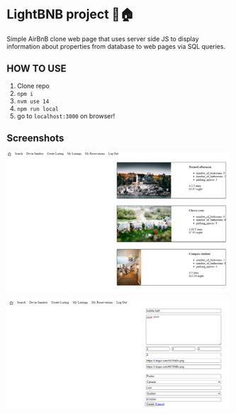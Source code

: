 # LightBNB project 🏡🏠

Simple AirBnB clone web page that uses server side JS to display information about properties from database to web pages via SQL queries.

## HOW TO USE

1. Clone repo
2. ```npm i```
3. ```nvm use 14```
4. ```npm run local```
5. go to ```localhost:3000``` on browser!

## Screenshots

!["Screenshot of front page"](https://github.com/teejaynam/LightBnB/blob/master/docs/front-page.PNG)

!["Screenshot of create listing page"](https://github.com/teejaynam/LightBnB/blob/master/docs/create-listing.PNG)